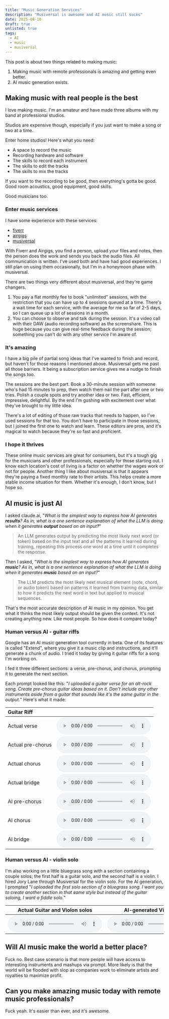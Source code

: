 ```yaml
---
title: "Music Generation Services"
description: "Musiversal is awesome and AI music still sucks"
date: 2025-08-10
draft: true
unlisted: true
tags:
  - AI
  - music
  - musiversal
---
```


This post is about two things related to making music:
1. Making music with remote professionals is amazing and getting even better.
2. AI music generation exists.

## Making music with real people is the best
I love making music. I'm an amateur and have made three albums with my band at professional studios.

Studios are expensive though, especially if you just want to make a song or two at a time.

Enter home studios! Here's what you need:
- A space to record the music
- Recording hardware and software
- The skills to record each instrument
- The skills to edit the tracks
- The skills to mix the tracks

If you want to the recording to be good, then everything's gotta be good. Good room acoustics, good equipment, good skills.

Good musicians too.

### Enter music services

I have some experience with these services:
- [fiverr](https://www.fiverr.com/)
- [airgigs](https://www.airgigs.com/)
- [musiversal](https://musiversal.com/)

With Fiverr and Airgigs, you find a person, upload your files and notes, then the person does the work and sends you back the audio files. All communication is written. I've used both and have had good experiences. I still plan on using them occasionally, but I'm in a honeymoon phase with musiversal.

There are two things very different about musiversal, and they're game changers.
1. You pay a flat monthly fee to book "unlimited" sessions, with the restriction that you can have up to 4 sessions queued at a time. There's a wait time for each service, with the average for me so far of 2-5 days, so I can queue up a lot of sessions in a month.
2. You can choose to observe and talk during the session. It's a video call with their DAW (audio recording software) as the screenshare. This is huge because you can give real-time feedback during the session; something you can't do with any other service I'm aware of.

### It's amazing

I have a big pile of partial song ideas that I've wanted to finish and record, but haven't for those reasons I mentioned above.
Musiversal gets me past all those barriers. It being a subscription service gives me a nudge to finish the songs too.

The sessions are the best part. Book a 30-minute session with someone who's had 15 minutes to prep, then watch them nail the part after one or two tries. Polish a couple spots and try another idea or two. Fast, efficient, impressive, delightful. By the end I'm gushing with excitement over what they've brought to my little idea.

There's a lot of editing of those raw tracks that needs to happen, so I've used sessions for that too. You don't have to participate in those sessions, but I joined the first one to watch and learn. These editors are pros, and it's magical to watch because they're so fast and proficient.

### I hope it thrives

These online music services are great for consumers, but it's a tough gig for the musicians and other professionals, especially for those starting out. I know each location's cost of living is a factor on whether the wages work or not for people. Another thing I like about musiversal is that it appears they're paying a fixed monthly rate to their artists. This helps create a more stable income situation for them. Whether it's enough, I don't know, but I hope so.

## AI music is just AI

I asked claude.ai, "_What is the simplest way to express how AI generates **results**? As in, what is a one sentence explanation of what the LLM is doing when it generates **output** based on an input?_"

> An LLM generates output by predicting the most likely next word (or token) based on the input text and all the patterns it learned during training, repeating this process one word at a time until it completes the response.

Then I asked, "_What is the simplest way to express how AI generates **music**? As in, what is a one sentence explanation of what the LLM is doing when it generates **music** based on an input?_"

> The LLM predicts the most likely next musical element (note, chord, or audio token) based on patterns it learned from training data, similar to how it predicts the next word in text but applied to musical sequences.

That's the most accurate description of AI music in my opinion. You get what it thinks the most likely output should be given the context. It's not creating anything new. Like most people. So how does it compare today?

### Human versus AI - guitar riffs

Google has an AI music generation tool currently in beta. One of its features is called "Extend", where you give it a music clip and instructions, and it'll generate a chunk of audio. I tried it today by giving it guitar riffs for a song I'm working on.

I fed it three different sections: a verse, pre-chorus, and chorus, prompting it to generate the next section.

Each prompt looked like this:
"_I uploaded a guitar verse for an alt-rock song. Create pre-chorus guitar ideas based on it. Don't include any other instruments aside from a guitar that sounds like it's the same guitar in the output._"
Here's what it made:

| Guitar Riff       |                                                                                                                    |
|:------------------|--------------------------------------------------------------------------------------------------------------------|
| Actual verse      | <audio controls preload="metadata"><source src="/music-generation/actual-verse.mp3" type="audio/mpeg"></audio>     |
| Actual pre-chorus | <audio controls preload="metadata"><source src="/music-generation/actual-prechorus.mp3" type="audio/mpeg"></audio> |
| Actual chorus     | <audio controls preload="metadata"><source src="/music-generation/actual-chorus.mp3" type="audio/mpeg"></audio>    |
| Actual bridge     | <audio controls preload="metadata"><source src="/music-generation/actual-bridge.mp3" type="audio/mpeg"></audio>    |
| AI pre-chorus     | <audio controls preload="metadata"><source src="/music-generation/ai-prechorus.mp3" type="audio/mpeg"></audio>     |
| AI chorus         | <audio controls preload="metadata"><source src="/music-generation/ai-chorus.mp3" type="audio/mpeg"></audio>        |
| AI bridge         | <audio controls preload="metadata"><source src="/music-generation/ai-bridge.mp3" type="audio/mpeg"></audio>        |


### Human versus AI - violin solo

I'm also working on a little bluegrass song with a section containing a couple solos; the first half is a guitar solo, and the second half is a violin.
I hired Jory Lane through Musiversal for the violin solo.
For the AI generation, I prompted "_I uploaded the first solo section of a bluegrass song. I want you to create another section in that same style but instead of the guitar soloing, I want a fiddle solo._"

| Actual Guitar and Violon solos                                                                                | AI-generated Violin solo                                                                                  |
|---------------------------------------------------------------------------------------------------------------|-----------------------------------------------------------------------------------------------------------|
| <audio controls preload="metadata"><source src="/music-generation/actual-solo.mp3" type="audio/mpeg"></audio> | <audio controls preload="metadata"><source src="/music-generation/ai-solo.mp3" type="audio/mpeg"></audio> |

## Will AI music make the world a better place?

Fuck no. Best case scenario is that more people will have access to interesting instruments and mashups via prompt. More likely is that the world will be flooded with slop as companies work to eliminate artists and royalties to maximize profit.

## Can you make amazing music today with remote music professionals?

Fuck yeah. It's easier than ever, and it's awesome.

